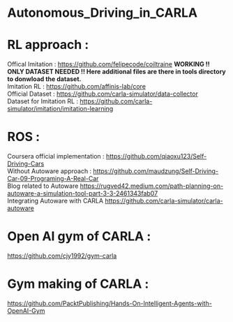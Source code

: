 # Autonomous_Driving_in_CARLA

# RL approach :

Offical Imitation : https://github.com/felipecode/coiltraine   <B>WORKING !! ONLY DATASET NEEDED !! Here additional files are there in tools directory to donwload the dataset.</B><br>
Imitation RL : https://github.com/affinis-lab/core<br>
Official Dataset : https://github.com/carla-simulator/data-collector<br>
Dataset for Imitation RL : https://github.com/carla-simulator/imitation/imitation-learning<br>

# ROS :

Coursera official implementation : https://github.com/qiaoxu123/Self-Driving-Cars <br>
Without Autoware approach : https://github.com/maudzung/Self-Driving-Car-09-Programing-A-Real-Car <br>
Blog related to Autoware https://rugved42.medium.com/path-planning-on-autoware-a-simulation-tool-part-3-3-2461343fab07<br>
Integrating Autoware with CARLA https://github.com/carla-simulator/carla-autoware

# Open AI gym of CARLA :

https://github.com/cjy1992/gym-carla


# Gym making of CARLA : 

https://github.com/PacktPublishing/Hands-On-Intelligent-Agents-with-OpenAI-Gym

